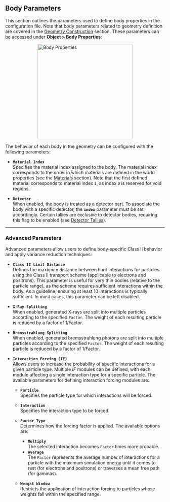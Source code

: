 ## Body Parameters

This section outlines the parameters used to define body properties in the configuration file. Note that body parameters related to geometry definition are covered in the [Geometry Construction](../geometry-construction/index.md) section. These parameters can be accessed under **Object > Body Properties**:

<img src="../../simulation-configuration/images/bodyParameters.png" alt="Body Properties" width="300" style="display: block; margin: 0 auto"/>

The behavior of each body in the geometry can be configured with the following parameters:

- **`Material Index`**  
  Specifies the material index assigned to the body. The material index corresponds to the order in which materials are defined in the world properties (see the [Materials](materials.md) section). Note that the first defined material corresponds to material index `1`, as index `0` is reserved for void regions.

- **`Detector`**  
  When enabled, the body is treated as a detector part. To associate the body with a specific detector, the **`index`** parameter must be set accordingly. Certain tallies are exclusive to detector bodies, requiring this flag to be enabled (see [Detector Tallies](detector-tallies.md)).
  
---
  
### Advanced Parameters

Advanced parameters allow users to define body-specific Class II behavior and apply variance reduction techniques:

- **`Class II Limit Distance`**  
  Defines the maximum distance between hard interactions for particles using the Class II transport scheme (applicable to electrons and positrons). This parameter is useful for very thin bodies (relative to the particle range), as the scheme requires sufficient interactions within the body. As a guideline, ensuring at least 10 interactions is typically sufficient. In most cases, this parameter can be left disabled.

- **`X-Ray Splitting`**  
  When enabled, generated X-rays are split into multiple particles according to the specified `Factor`. The weight of each resulting particle is reduced by a factor of $1/\text{Factor}$.

- **`Bremsstrahlung Splitting`**  
  When enabled, generated bremsstrahlung photons are split into multiple particles according to the specified `Factor`. The weight of each resulting particle is reduced by a factor of $1/\text{Factor}$.

- **`Interaction Forcing (IF)`**  
  Allows users to increase the probability of specific interactions for a given particle type. Multiple *IF* modules can be defined, with each module affecting a single interaction type for a specific particle. The available parameters for defining interaction forcing modules are:

    - **`Particle`**  
    Specifies the particle type for which interactions will be forced.

    - **`Interaction`**  
    Specifies the interaction type to be forced.

    - **`Factor Type`**  
    Determines how the forcing factor is applied. The available options are:
        - **`Multiply`**  
        The selected interaction becomes `Factor` times more probable.
        - **`Average`**  
        The `Factor` represents the average number of interactions for a particle with the maximum simulation energy until it comes to rest (for electrons and positrons) or traverses a mean free path (for gammas).

    - **`Weight Window`**  
    Restricts the application of interaction forcing to particles whose weights fall within the specified range.
